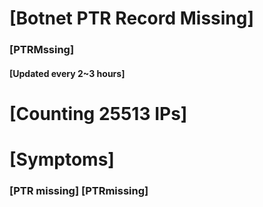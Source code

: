 # [Botnet PTR Record Missing]
### [PTRMssing]
#### [Updated every 2~3 hours]

# [Counting 25513 IPs]

# [Symptoms] 
###   [PTR missing] [PTRmissing]
